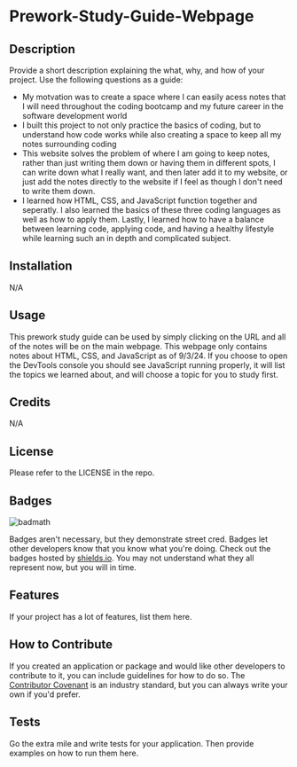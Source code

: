# Prework-Study-Guide-Webpage

## Description

Provide a short description explaining the what, why, and how of your project. Use the following questions as a guide:

- My motvation was to create a space where I can easily acess notes that I will need throughout the coding bootcamp and my future career in the software development world
- I built this project to not only practice the basics of coding, but to understand how code works while also creating a space to keep all my notes surrounding coding
- This website solves the problem of where I am going to keep notes, rather than just writing them down or having them in different spots, I can write down what I really want, and then later add it to my website, or just add the notes directly to the website if I feel as though I don't need to write them down.
- I learned how HTML, CSS, and JavaScript function together and seperatly. I also learned the basics of these three coding languages as well as how to apply them. Lastly, I learned how to have a balance between learning code, applying code, and having a healthy lifestyle while learning such an in depth and complicated subject.

## Installation

N/A

## Usage

This prework study guide can be used by simply clicking on the URL and all of the notes will be on the main webpage. This webpage only contains notes about HTML, CSS, and JavaScript as of 9/3/24. If you choose to open the DevTools console you should see JavaScript running properly, it will list the topics we learned about, and will choose a topic for you to study first. 


## Credits

N/A



## License

Please refer to the LICENSE in the repo.

## Badges

![badmath](https://img.shields.io/github/languages/top/nielsenjared/badmath)

Badges aren't necessary, but they demonstrate street cred. Badges let other developers know that you know what you're doing. Check out the badges hosted by [shields.io](https://shields.io/). You may not understand what they all represent now, but you will in time.

## Features

If your project has a lot of features, list them here.

## How to Contribute

If you created an application or package and would like other developers to contribute to it, you can include guidelines for how to do so. The [Contributor Covenant](https://www.contributor-covenant.org/) is an industry standard, but you can always write your own if you'd prefer.

## Tests

Go the extra mile and write tests for your application. Then provide examples on how to run them here.